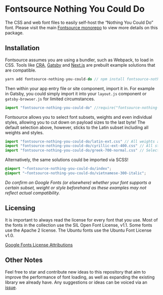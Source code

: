 # Fontsource Nothing You Could Do

The CSS and web font files to easily self-host the “Nothing You Could Do” font. Please visit the main [Fontsource monorepo](https://github.com/DecliningLotus/fontsource) to view more details on this package.

## Installation

Fontsource assumes you are using a bundler, such as Webpack, to load in CSS. Tools like [CRA](https://create-react-app.dev/), [Gatsby](https://www.gatsbyjs.org/) and [Next.js](https://nextjs.org/) are prebuilt example solutions that are compatible.

```javascript
yarn add fontsource-nothing-you-could-do // npm install fontsource-nothing-you-could-do
```

Then within your app entry file or site component, import it in. For example in Gatsby, you could simply import it into your `layout.js` component or `gatsby-browser.js` for limited circumstances.

```javascript
import "fontsource-nothing-you-could-do" //require("fontsource-nothing-you-could-do")
```

Fontsource allows you to select font subsets, weights and even individual styles, allowing you to cut down on payload sizes to the last byte! The default selection above, however, sticks to the Latin subset including all weights and styles.

```javascript
import "fontsource-nothing-you-could-do/latin-ext.css" // All weights and styles included.
import "fontsource-nothing-you-could-do/cyrillic-ext-400.css" // All styles included.
import "fontsource-nothing-you-could-do/greek-700-normal.css" // Select either normal or italic.
```

Alternatively, the same solutions could be imported via SCSS!

```scss
@import "~fontsource-nothing-you-could-do/index";
@import "~fontsource-nothing-you-could-do/vietnamese-300-italic";
```

_Do confirm on Google Fonts (or elsewhere) whether your font supports a certain subset, weight or style beforehand as these examples may not reflect actual compatibility._

## Licensing

It is important to always read the license for every font that you use.
Most of the fonts in the collection use the SIL Open Font License, v1.1. Some fonts use the Apache 2 license. The Ubuntu fonts use the Ubuntu Font License v1.0.

[Google Fonts License Attributions](https://fonts.google.com/attribution)

## Other Notes

Feel free to star and contribute new ideas to this repository that aim to improve the performance of font loading, as well as expanding the existing library we already have. Any suggestions or ideas can be voiced via an [issue](https://github.com/DecliningLotus/fontsource/issues).
